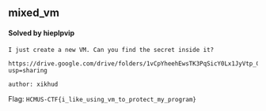 ## mixed_vm

#### Solved by hieplpvip

```
I just create a new VM. Can you find the secret inside it?

https://drive.google.com/drive/folders/1vCpYheehEwsTK3PqSicY0Lx1JyVtp_GK?usp=sharing

author: xikhud
```

Flag: `HCMUS-CTF{i_like_using_vm_to_protect_my_program}`
